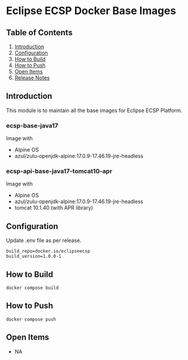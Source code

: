 # Eclipse ECSP Docker Base Images

## Table of Contents

1. [Introduction](#introduction)
1. [Configuration](#configuration)
2. [How to Build](#how-to-build)
3. [How to Push](#how-to-push)
4. [Open Items](#open-items)
5. [Release Notes](release-notes.md)

## Introduction

This module is to maintain all the base images for Eclipse ECSP Platform.

### ecsp-base-java17

Image with

- Alpine OS
- azul/zulu-openjdk-alpine:17.0.9-17.46.19-jre-headless

### ecsp-api-base-java17-tomcat10-apr

Image with

- Alpine OS
- azul/zulu-openjdk-alpine:17.0.9-17.46.19-jre-headless
- tomcat 10.1.40 (with APR library)

## Configuration

Update .env file as per release.

```
build_repo=docker.io/eclipseecsp
build_version=1.0.0-1
```

## How to Build

```
docker compose build
```

## How to Push

```
docker compose push
```

## Open Items

- NA
